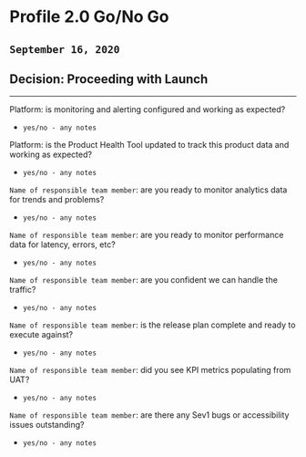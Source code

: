 # Profile 2.0 Go/No Go 
## `September 16, 2020`

## Decision: Proceeding with Launch

---

Platform: is monitoring and alerting configured and working as expected?
- `yes/no - any notes`

Platform: is the Product Health Tool updated to track this product data and working as expected?
- `yes/no - any notes`

`Name of responsible team member`: are you ready to monitor analytics data for trends and problems?
- `yes/no - any notes`

`Name of responsible team member`: are you ready to monitor performance data for latency, errors, etc?
- `yes/no - any notes`

`Name of responsible team member`: are you confident we can handle the traffic?
- `yes/no - any notes`

`Name of responsible team member`: is the release plan complete and ready to execute against?
- `yes/no - any notes`

`Name of responsible team member`: did you see KPI metrics populating from UAT?
- `yes/no - any notes`

`Name of responsible team member`: are there any Sev1 bugs or accessibility issues outstanding?
- `yes/no - any notes`

<!--`Name of responsible team member`: is call center ready to handle potential calls that may come in about preview.va.gov?
- `yes/no - any notes`~-->
